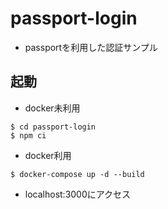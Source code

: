 # passport-login
- passportを利用した認証サンプル

## 起動
- docker未利用

```
$ cd passport-login
$ npm ci
```

- docker利用

```
$ docker-compose up -d --build
```

- localhost:3000にアクセス
